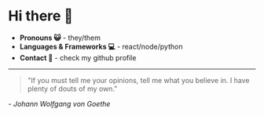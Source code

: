 # Hi there 👋

- **Pronouns 😺** - they/them
- **Languages & Frameworks 💻** - react/node/python
- **Contact 📨** - check my github profile
---

> "If you must tell me your opinions, tell me what you believe in. I have plenty of douts of my own."

*- Johann Wolfgang von Goethe*